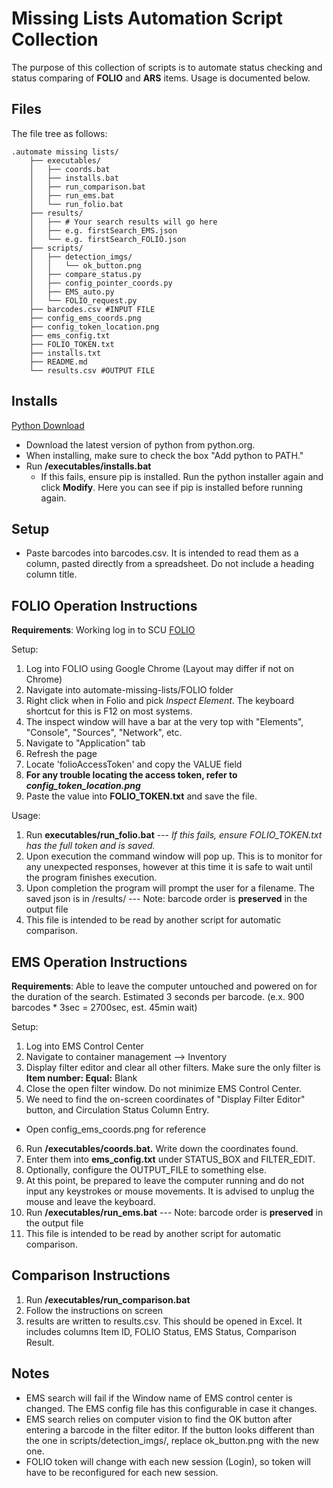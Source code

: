 # Missing Lists Automation Script Collection

The purpose of this collection of scripts is to automate status checking and status comparing of **FOLIO** and **ARS** items. Usage is documented below.

## Files

The file tree as follows: 
```text
.automate missing lists/
    ├── executables/
    │   ├── coords.bat
    │   ├── installs.bat
    │   ├── run_comparison.bat
    │   ├── run_ems.bat
    │   └── run_folio.bat
    ├── results/
    │   ├── # Your search results will go here
    │   ├── e.g. firstSearch_EMS.json
    │   └── e.g. firstSearch_FOLIO.json
    ├── scripts/
    │   ├── detection_imgs/
    │   │   └── ok_button.png
    │   ├── compare_status.py
    │   ├── config_pointer_coords.py
    │   ├── EMS_auto.py
    │   └── FOLIO_request.py
    ├── barcodes.csv #INPUT FILE
    ├── config_ems_coords.png
    ├── config_token_location.png
    ├── ems_config.txt
    ├── FOLIO_TOKEN.txt
    ├── installs.txt
    ├── README.md
    └── results.csv #OUTPUT FILE
```


## Installs
[Python Download](https://www.python.org/downloads/)	
- Download the latest version of python from python.org. 
- When installing, make sure to check the box "Add python to PATH." 
- Run **/executables/installs.bat**
	- If this fails, ensure pip is installed. Run the python installer again and click **Modify**. Here you can see if pip is installed before running again.

## Setup
- Paste barcodes into barcodes.csv. It is intended to read them as a column, pasted directly from a spreadsheet. Do not include a heading column title. 

## FOLIO Operation Instructions
**Requirements**: Working log in to SCU  [FOLIO](https://scu.folio.indexdata.com/)

Setup:
1. Log into FOLIO using Google Chrome (Layout may differ if not on Chrome)
2. Navigate into automate-missing-lists/FOLIO folder
3. Right click when in Folio and pick *Inspect Element*. The keyboard shortcut for this is F12 on most systems.
4. The inspect window will have a bar at the very top with "Elements", "Console", "Sources", "Network", etc.
5. Navigate to "Application" tab
6. Refresh the page
7. Locate 'folioAccessToken' and copy the VALUE field
8. **For any trouble locating the access token, refer to *config_token_location.png***
9. Paste the value into **FOLIO_TOKEN.txt** and save the file.

Usage:
1. Run **executables/run_folio.bat** --- *If this fails, ensure FOLIO_TOKEN.txt has the full token and is saved.*
11. Upon execution the command window will pop up. This is to monitor for any unexpected responses, however at this time it is safe to wait until the program finishes execution.
12. Upon completion the program will prompt the user for a filename. The saved json is in /results/
	--- Note: barcode order is **preserved** in the output file
13. This file is intended to be read by another script for automatic comparison.

## EMS Operation Instructions

**Requirements**: Able to leave the computer untouched and powered on for the duration of the search. Estimated 3 seconds per barcode. (e.x. 900 barcodes * 3sec = 2700sec, est. 45min wait)

Setup:
1. Log into EMS Control Center
2. Navigate to container management --> Inventory
3. Display filter editor and clear all other filters. Make sure the only filter is **Item number: Equal:** Blank
4. Close the open filter window. Do not minimize EMS Control Center.
5. We need to find the on-screen coordinates of "Display Filter Editor" button, and Circulation Status Column Entry.
- Open config_ems_coords.png for reference
6. Run **/executables/coords.bat.** Write down the coordinates found. 
7. Enter them into **ems_config.txt** under STATUS_BOX and FILTER_EDIT.
8. Optionally, configure the OUTPUT_FILE to something else.
9. At this point, be prepared to leave the computer running and do not input any keystrokes or mouse movements. It is advised to unplug the mouse and leave the keyboard.
10. Run **/executables/run_ems.bat**
--- Note: barcode order is **preserved** in the output file
11. This file is intended to be read by another script for automatic comparison.



## Comparison Instructions
1. Run **/executables/run_comparison.bat**
2. Follow the instructions on screen
3. results are written to results.csv. This should be opened in Excel. It includes columns Item ID, FOLIO Status, EMS Status, Comparison Result.


## Notes
- EMS search will fail if the Window name of EMS control center is changed. The EMS config file  has this configurable in case it changes.
- EMS search relies on computer vision to  find the OK button after entering a barcode in the filter editor. If the button looks different than the one in scripts/detection_imgs/, replace ok_button.png with the new one.
- FOLIO token will change with each new session (Login), so token will have to be reconfigured for each new session.



